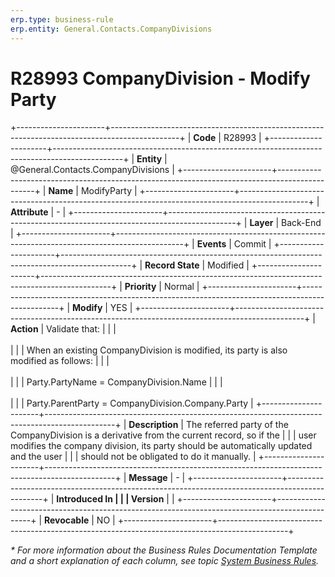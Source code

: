 ```yaml
---
erp.type: business-rule
erp.entity: General.Contacts.CompanyDivisions
---
```


# R28993 CompanyDivision - Modify Party
+----------------------+-----------------------------------------------------------------------------------------------+
| **Code**             | R28993                                                                                        |
+----------------------+-----------------------------------------------------------------------------------------------+
| **Entity**           | @General.Contacts.CompanyDivisions                                                            |
+----------------------+-----------------------------------------------------------------------------------------------+
| **Name**             | ModifyParty                                                                                   |
+----------------------+-----------------------------------------------------------------------------------------------+
| **Attribute**        | \-                                                                                            |
+----------------------+-----------------------------------------------------------------------------------------------+
| **Layer**            | Back-End                                                                                      |
+----------------------+-----------------------------------------------------------------------------------------------+
| **Events**           | Commit                                                                                        |
+----------------------+-----------------------------------------------------------------------------------------------+
| **Record State**     | Modified                                                                                      |
+----------------------+-----------------------------------------------------------------------------------------------+
| **Priority**         | Normal                                                                                        |
+----------------------+-----------------------------------------------------------------------------------------------+
| **Modify**           | YES                                                                                           |
+----------------------+-----------------------------------------------------------------------------------------------+
| **Action**           | Validate that:                                                                                |
|                      | <br/><br/>                                                                                    |
|                      | When an existing CompanyDivision is modified, its party is also modified as follows:          |
|                      | <br/><br/>                                                                                    |
|                      | Party.PartyName = CompanyDivision.Name                                                        |
|                      | <br/><br/>                                                                                    |
|                      | Party.ParentParty = CompanyDivision.Company.Party                                             |
+----------------------+-----------------------------------------------------------------------------------------------+
| **Description**      | The referred party of the CompanyDivision is a derivative from the current record, so if the  |
|                      | user modifies the company division, its party should be automatically updated and the user    |
|                      | should not be obligated to do it manually.                                                    |
+----------------------+-----------------------------------------------------------------------------------------------+
| **Message**          | \-                                                                                            |
+----------------------+-----------------------------------------------------------------------------------------------+
| **Introduced In      |                                                                                               |
| Version**            |                                                                                               |
+----------------------+-----------------------------------------------------------------------------------------------+
| **Revocable**        | NO                                                                                            |
+----------------------+-----------------------------------------------------------------------------------------------+

*\* For more information about the Business Rules Documentation Template and a short explanation of each column, see
topic [System Business Rules](../templates/template-description-system-business-rules.md).*
